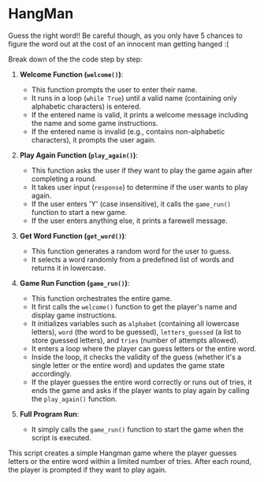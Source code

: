 # HangMan
 Guess the right word!! Be careful though, as you only have 5 chances to figure the word out at the cost of an innocent man getting hanged :(

Break down of the the code step by step:

1. **Welcome Function (`welcome()`)**:
   - This function prompts the user to enter their name.
   - It runs in a loop (`while True`) until a valid name (containing only alphabetic characters) is entered.
   - If the entered name is valid, it prints a welcome message including the name and some game instructions.
   - If the entered name is invalid (e.g., contains non-alphabetic characters), it prompts the user again.

2. **Play Again Function (`play_again()`)**:
   - This function asks the user if they want to play the game again after completing a round.
   - It takes user input (`response`) to determine if the user wants to play again.
   - If the user enters 'Y' (case insensitive), it calls the `game_run()` function to start a new game.
   - If the user enters anything else, it prints a farewell message.

3. **Get Word Function (`get_word()`)**:
   - This function generates a random word for the user to guess.
   - It selects a word randomly from a predefined list of words and returns it in lowercase.

4. **Game Run Function (`game_run()`)**:
   - This function orchestrates the entire game.
   - It first calls the `welcome()` function to get the player's name and display game instructions.
   - It initializes variables such as `alphabet` (containing all lowercase letters), `word` (the word to be guessed), `letters_guessed` (a list to store guessed letters), and `tries` (number of attempts allowed).
   - It enters a loop where the player can guess letters or the entire word.
   - Inside the loop, it checks the validity of the guess (whether it's a single letter or the entire word) and updates the game state accordingly.
   - If the player guesses the entire word correctly or runs out of tries, it ends the game and asks if the player wants to play again by calling the `play_again()` function.

5. **Full Program Run**:
   - It simply calls the `game_run()` function to start the game when the script is executed.

This script creates a simple Hangman game where the player guesses letters or the entire word within a limited number of tries. After each round, the player is prompted if they want to play again.